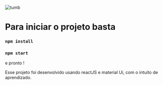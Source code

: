 ![tumb](https://user-images.githubusercontent.com/53479051/152653953-048fdefe-51bb-4ac8-8f4f-d99575c708bd.PNG)

# Para iniciar o projeto basta
### `npm install`
### `npm start`
e pronto !

Esse projeto foi desenvolvido usando reactJS e material Ui, com o intuito de aprendizado.
